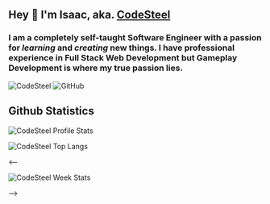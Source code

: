 ## Hey 👋 I'm Isaac, aka. [CodeSteel](https://www.codesteel.io/)
### I am a completely self-taught Software Engineer with a passion for *learning* and *creating* new things. I have professional experience in Full Stack Web Development but Gameplay Development is where my true passion lies.


<img src="https://komarev.com/ghpvc/?username=codesteel&style=for-the-badge&logo=github&color=blue" alt="CodeSteel" />

<img src="https://img.shields.io/github/followers/codesteel.svg?label=Followers&style=for-the-badge&logo=github&color=blue" alt="GitHub">

## Github Statistics

<p align="left"><img src="https://github-readme-stats.vercel.app/api?username=codesteel&show_icons=true&theme=tokyonight" alt="CodeSteel Profile Stats" /></p>

<p align="left"><img src="https://github-readme-stats.vercel.app/api/top-langs/?username=codesteel&langs_count=10&theme=tokyonight" alt="CodeSteel Top Langs" /></p>

<-- <p align="left"><img src="https://github-readme-stats.vercel.app/api/wakatime?username=codesteel&range=last_7_days" alt="CodeSteel Week Stats" /></p> -->
